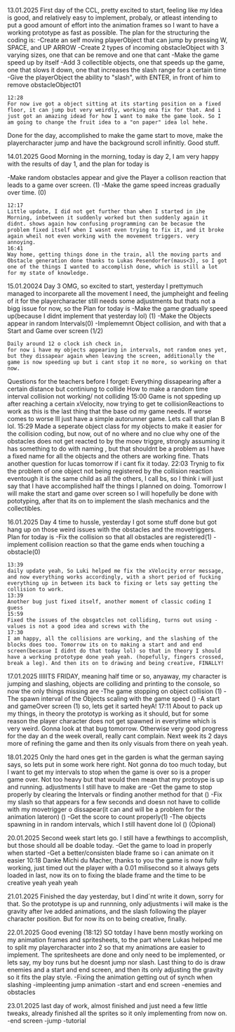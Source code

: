 13.01.2025
First day of the CCL, pretty excited to start, feeling like my Idea is good, and relatively easy to implement, probaly, or atleast intending to put a good amount of effort into the animation frames so I want to have a working prototype as fast as possible. The plan for the structuring the coding is:
-Create an self moving playerObject that can jump by pressing W, SPACE, and UP ARROW
-Create 2 types of incoming obstacleObject with 3 varying sizes, one that can be remove and one that cant
-Make the game speed up by itself
-Add 3 collectible objects, one that speeds up the game, one that slows it down, one that increases the slash range for a certain time
-Give the playerObject the ability to "slash", with ENTER, in front of him to remove obstacleObject01

    12:28
    For now ive got a object sitting at its starting position on a fixed floor, it can jump but very weirdly, working ona fix for that. And i just got an amazing idead for how I want to make the game look. So I am going to change the fruit idea to a "on paper" idea lol hehe.
Done for the day, accomplished to make the game start to move, make the playercharacter jump and have the background scroll infinitly. Good stuff.


14.01.2025
Good Morning in the morning, today is day 2, I am very happy with the results of day 1, and the plan for today is

-Make random obstacles appear and give the Player a collison reaction that leads to a game over screen. (1)
-Make the game speed increas gradually over time. (0)

    12:17
    Little update, I did not get further than when I started in ihe Morning, inbetween it suddenly worked but then suddenly again it didnt. shows again how confusing programming can be becasue the problem fixed itself when I wasnt even trying to fix it, and it broke again wheil not even working with the movement triggers. very annoying.
    16:41
    Way home, getting things done in the train, all the moving parts and Obstacle generation done thanks to Lukas Pesendorfer(maus<3), so I got one of the things I wanted to accomplish done, which is still a lot for my state of knowledge.


15.01.20024
Day 3 OMG, so excited to start, yesterday I prettymuch managed to incorparete all the movement I need, the jumpheight and feeling of it for the playercharacter still needs some adjustments but thats not a bigg issue for now, so the Plan for today is
-Make the game gradually speed up(because I didnt implement that yesterday lol) (1)
-Make the Objects appear in random Intervals(0)
-Implememnt Object collision, and with that a Start and Game over screen (1/2)

    Daily around 12 o clock ish check in,
    for now i have my objects appearing in intervals, not random ones yet, but they dissapear again when leaving the screen, additionally the game is now speeding up but i cant stop it no more, so working on that now.
Questions for the teachers before I forget: 
                                             Everything dissapearing after a certain distance but continiung to collide
                                            How to make a random time interval
                                            collision not working/ not colliding
    15:00
    Game is not sppeding up after reaching a certain xVelocity, now trying to get te collisionReactions to work as this is the last thing that the base od my game needs. If worse comes to worse Ill just have a simple autorunner game. Lets call that plan B lol.
    15:29
    Made a seperate object class for my objects to make it easier for the collision coding, but now, out of no where and no clue why one of the obstacles does not get reacted to by the moev triggre, strongly assuming it has something to do with naming , but that shouldnt be a problem as I have a fixed name for all the objects and the others are working fine. Thats another question for lucas tomorrow if i cant fix it today.
    22:03
    Trynig to fix the problem of one object not being registered by the collision reaction eventough it is the same child as all the others, I call bs, so I think i will just say that I have accomplished half the things I planned on doing. Tomorrow I will make the start and game over screen so I will hopefully be done with pototyping, after that its on to implement the slash mechanics and the collectibles.


16.01.2025
Day 4 time to hussle, yesterday I got some stuff done but got hang up on those weird issues with the obstacles and the movetriggers. Plan for today is
-Fix the collision so that all obstacles are registered(1)
-implement collision reaction so that the game ends when touching a obstacle(0)

    13:39
    daily update yeah, So Luki helped me fix the xVelocity error message, and now everything works accordingly, with a short period of fucking everything up in between its back to fixing or lets say getting the collision to work.
    13:39
    Another bug just fixed itself, another moment of classic coding I guess
    15:59
    Fixed the issues of the obsgatcles not colliding, turns out using - values is not a good idea and screws with the 
    17:30
    I am happy, all the collisions are working, and the slashing of the blocks does too. Tomorrow its on to making a start and and end screen(becasue I didnt do that today lol) so that in theory I should have a working prototype done yeah yeah. (hopefully, fingers crossed, break a leg). And then its on to drawing and being creative, FINALLY!
    
17.01.2025
IIIIITS FRIDAY, meaning half time or so, anyaway, my character is jumping and slashing, objects are colliding and printing to the console, so now the only things missing are
-The game stopping on object collision (1)
-The spawn interval of the Objects scaling with the game speed ()
-A start and gameOver screen (1)
so, lets get it sarted heyA!
     17:11 
     About to pack up my things, in theory the prototyp is working as it should, but for some reason the player character does not get spawned in everytime which is very weird. Gonna look at that bug tomorrow. Otherwise very good progress for the day an
     d the week overall, really cant complain. Next week its 2 days more of refining the game and then its only visuals from there on yeah yeah.


18.01.2025
Only the hard ones get in the garden is what the german saying says, so lets put in some work here right. Not gonna do too much today, but I want to get my intervals to stop when the game is over so is a proper game over. Not too heavy but that would then mean that my protoype is up and running. adjustments I still have to make are
-Get the game to stop properly by clearing the Intervals or finding another method for that ()
-Fix my slash so that appears for a few seconds and doesn not have to collide with my movetrigger o dissapear(it can and will be a problem for the animation lateron) ()
-Get the score to count properly(1)
-The objects spawning in in random intervals, which I still havent done lol () (Opional)


20.01.2025
Second week start lets go. I still have a fewthings to accomplish, but those should all be doable today. 
-Get the game to load in properly when started
-Get a better/consisten blade frame so i can animate on it easier
    10:18 Danke Michi du Macher, thanks to you the game is now fully working, just timed out the player with a 0.01 milisecond so it always gets loaded in last, now its on to fixing the blade frame and the time to be creative yeah yeah yeah


21.01.2025
Finished the day yesterday, but I dind´nt write it down, sorry for that. So the prototype is up and runnning, only adjustments i will make is the gravity after Ive added animations, and the slash following the player character position. But for now its on to being creative, finally.


22.01.2025
Good evening (18:12) SO totday I have benn mostly working on my animation frames and spritesheets, to the part where Lukas helped me to split my playercharacter into 2 so that my animations are easier to implement. The spritesheets are done and only need to be implemented, or lets say, my boy runs but he doesnt jump nor slash. Last thing to do is draw enemies and a start and end screen, and then its only adjusting the gravity so it fits the play style. 
-Fixing the animation getting out of synch when slashing
-impleenting jump animation
-start and end screen
-enemies and obstacles 

23.01.2025
last day of work, almost finished and just need a few little tweaks, already finished all the sprites so it only implementing from now on.
-end screen
-jump
-tutorial
